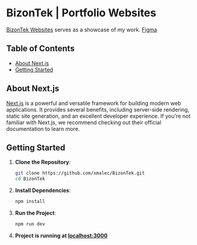# BizonTek | Portfolio Websites

[BizonTek Websites](https://www.bizontek.cz) serves as a showcase of my work.
[Figma](https://www.figma.com/file/hCPscxS55HRrbqnbrkKTGT/BizonTek?node-id=0-1&t=lH06WjwFYGRt3o30-0)

## Table of Contents
- [About Next.js](#about-nextjs)
- [Getting Started](#getting-started)


## About Next.js

[Next.js](https://nextjs.org/) is a powerful and versatile framework for building modern web applications. It provides several benefits, including server-side rendering, static site generation, and an excellent developer experience. If you're not familiar with Next.js, we recommend checking out their official documentation to learn more.

## Getting Started

1. **Clone the Repository**:
   ```bash
   git clone https://github.com/xmalec/BizonTek.git
   cd BizonTek

2. **Install Dependencies**:
   ```bash
   npm install

3. **Run the Project**:
   ```bash
   npm run dev

3. **Project is running at [localhost:3000](localhost:3000)**
   
